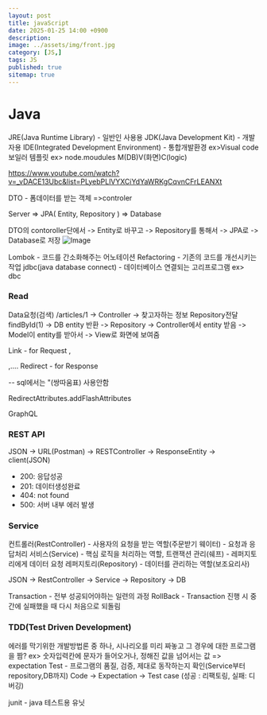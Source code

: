 ```yaml
---
layout: post
title: javaScript
date: 2025-01-25 14:00 +0900
description: 
image: ../assets/img/front.jpg
category: [JS,]
tags: JS
published: true
sitemap: true
---
```


# Java

JRE(Java Runtime Library) - 일반인 사용용
JDK(Java Development Kit) - 개발자용
IDE(Integrated Development Environment) - 통합개발환경      ex>Visual code
보일러 템플릿 ex> node.moudules
M(DB)V(화면)C(logic)

https://www.youtube.com/watch?v=_vDACE13Ubc&list=PLyebPLlVYXCiYdYaWRKgCqvnCFrLEANXt

DTO - 폼데이터를 받는 객체 =>controler

Server => JPA( Entity, Repository ) => Database

DTO의 contoroller단에서 -> Entity로 바꾸고 -> Repository를 통해서 -> JPA로 -> Database로 저장
![Image](https://github.com/user-attachments/assets/33812428-6c82-4709-9d47-6db1bddbbada)

Lombok - 코드를 간소화해주는 어노테이션
Refactoring - 기존의 코드를 개선시키는 작업
jdbc(java database connect) - 데이터베이스 연결되는 고리프로그램 ex> dbc

### Read

Data요청(검색) /articles/1 -> Controller -> 찾고자하는 정보 Repository전달 findById(1) -> DB entity 반환
-> Repository -> Controller에서 entity 받음 -> Model이 entity를 받아서 -> View로 화면에 보여줌

Link - for Request <a>,<form>,....
Redirect - for Response 

-- sql에서는 "(쌍따움표) 사용안함

RedirectAttributes.addFlashAttributes

GraphQL

### REST API
JSON -> URL(Postman) -> RESTController -> ResponseEntity -> client(JSON)

* 200: 응답성공
* 201: 데이터생성완료
* 404: not found
* 500: 서버 내부 에러 발생

### Service
컨트롤러(RestController) - 사용자의 요청을 받는 역할(주문받기 웨이터) - 요청과 응답처리
서비스(Service) - 핵심 로직을 처리하는 역할, 트랜잭션 관리(쉐프) - 레퍼지토리에게 데이터 요청
레퍼지토리(Repository) - 데이터를 관리하는 역할(보조요리사)


JSON -> RestController -> Service -> Repository -> DB

Transaction - 전부 성공되어야하는 일련의 과정
RollBack - Transaction 진행 시 중간에 실패했을 때 다시 처음으로 되돌림

### TDD(Test Driven Development)
에러를 막기위한 개발방법론 중 하나, 시나리오를 미리 짜놓고 그 경우에 대한 프로그램을 짬?
ex> 숫자입력칸에 문자가 들어오거나, 정해진 값을 넘어서는 값 => expectation
Test - 프로그램의 품질, 검증, 제대로 동작하는지 확인(Service부터 repository,DB까지)
Code -> Expectation -> Test case
(성공 : 리팩토링, 실패: 디버깅)

junit - java 테스트용 유닛


